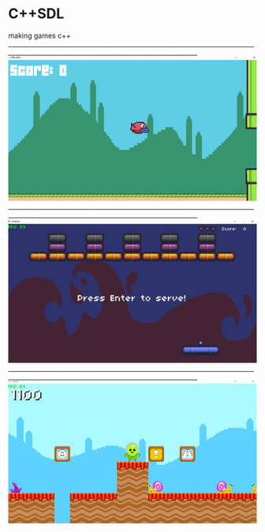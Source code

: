 # C++SDL
making games с++
<br/>__________________________________________________________________________________________________________________________________________
<br/><img src="gameimage1.jpg">
<br/>__________________________________________________________________________________________________________________________________________
<br/><img src="bri.jpg">
<br/>__________________________________________________________________________________________________________________________________________
<br/><img src="mariojpg.jpg">